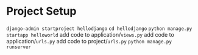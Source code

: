# Project Setup
`django-admin startproject hellodjango`
`cd hellodjango`
`python manage.py startapp helloworld`
add code to application/`views.py`
add code to application/`urls.py`
add code to project/`urls.py`
`python manage.py runserver`
